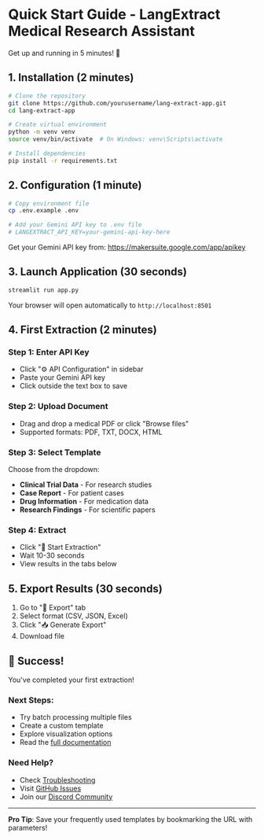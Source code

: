 # Quick Start Guide - LangExtract Medical Research Assistant

Get up and running in 5 minutes! 🚀

## 1. Installation (2 minutes)

```bash
# Clone the repository
git clone https://github.com/yourusername/lang-extract-app.git
cd lang-extract-app

# Create virtual environment
python -m venv venv
source venv/bin/activate  # On Windows: venv\Scripts\activate

# Install dependencies
pip install -r requirements.txt
```

## 2. Configuration (1 minute)

```bash
# Copy environment file
cp .env.example .env

# Add your Gemini API key to .env file
# LANGEXTRACT_API_KEY=your-gemini-api-key-here
```

Get your Gemini API key from: https://makersuite.google.com/app/apikey

## 3. Launch Application (30 seconds)

```bash
streamlit run app.py
```

Your browser will open automatically to `http://localhost:8501`

## 4. First Extraction (2 minutes)

### Step 1: Enter API Key
- Click "⚙️ API Configuration" in sidebar
- Paste your Gemini API key
- Click outside the text box to save

### Step 2: Upload Document
- Drag and drop a medical PDF or click "Browse files"
- Supported formats: PDF, TXT, DOCX, HTML

### Step 3: Select Template
Choose from the dropdown:
- **Clinical Trial Data** - For research studies
- **Case Report** - For patient cases
- **Drug Information** - For medication data
- **Research Findings** - For scientific papers

### Step 4: Extract
- Click "🚀 Start Extraction"
- Wait 10-30 seconds
- View results in the tabs below

## 5. Export Results (30 seconds)

1. Go to "💾 Export" tab
2. Select format (CSV, JSON, Excel)
3. Click "📥 Generate Export"
4. Download file

## 🎉 Success!

You've completed your first extraction! 

### Next Steps:
- Try batch processing multiple files
- Create a custom template
- Explore visualization options
- Read the [full documentation](README.md)

### Need Help?
- Check [Troubleshooting](README.md#troubleshooting)
- Visit [GitHub Issues](https://github.com/yourusername/lang-extract-app/issues)
- Join our [Discord Community](https://discord.gg/langextract)

---

**Pro Tip**: Save your frequently used templates by bookmarking the URL with parameters!